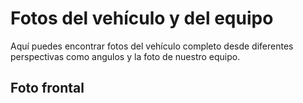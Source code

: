 <h1>Fotos del vehículo y del equipo</h1>
Aquí puedes encontrar fotos del vehículo completo desde diferentes perspectivas como angulos y la foto de nuestro equipo.
<h2>Foto frontal</h2>
